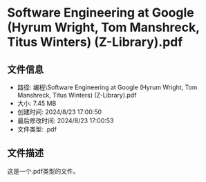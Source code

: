 ﻿# Software Engineering at Google (Hyrum Wright, Tom Manshreck, Titus Winters) (Z-Library).pdf

## 文件信息
- 路径: 编程\Software Engineering at Google (Hyrum Wright, Tom Manshreck, Titus Winters) (Z-Library).pdf
- 大小: 7.45 MB
- 创建时间: 2024/8/23 17:00:50
- 最后修改时间: 2024/8/23 17:00:53
- 文件类型: .pdf

## 文件描述
这是一个.pdf类型的文件。

